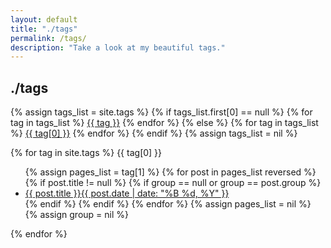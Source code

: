```yaml
---
layout: default
title: "./tags"
permalink: /tags/
description: "Take a look at my beautiful tags."
---
```


## ./tags
{% assign tags_list = site.tags %}
  {% if tags_list.first[0] == null %}
    {% for tag in tags_list %}
        <a data-scroll href="#{{ tag | slugify }}">{{ tag }}</a>
    {% endfor %}
  {% else %}
    {% for tag in tags_list %}
        <a data-scroll href="#{{ tag[0] | slugify }}">{{ tag[0] }}</a>
    {% endfor %}
  {% endif %}
{% assign tags_list = nil %}

{% for tag in site.tags  %}
    <span class="tag-title" id="{{ tag[0] | slugify }}">{{ tag[0] }}</span>
    <ul class="post-list">
        {% assign pages_list = tag[1] %}
        {% for post in pages_list reversed %}
            {% if post.title != null %}
            {% if group == null or group == post.group %}
            <li><a href="{{ site.url }}{{ post.url }}">{{ post.title }}<span class="entry-date"><time datetime="{{ post.date | date_to_xmlschema }}" itemprop="datePublished">{{ post.date | date: "%B %d, %Y" }}</time></a></li>
            {% endif %}
            {% endif %}
        {% endfor %}
        {% assign pages_list = nil %}
        {% assign group = nil %}
    </ul>
{% endfor %}
